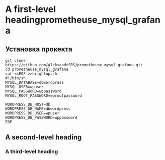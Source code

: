 # A first-level headingprometheuse_mysql_grafana
## Установка прокекта
```
git clone  https://github.com/AleksandrSRS/prometheuse_mysql_grafana.git
cd prometheuse_mysql_grafana
cat <<EOF >>brightup.sh
#!/bin/sh
MYSQL_DATABASE=dbwordpress
MYSQL_USER=wpuser
MYSQL_PASSWORD=wppassword
MYSQL_ROOT_PASSWORD=wprootpassword

WORDPRESS_DB_HOST=db
WORDPRESS_DB_NAME=dbwordpress
WORDPRESS_DB_USER=wpuser
WORDPRESS_DB_PASSWORD=wppassword
EOF
```
## A second-level heading
### A third-level heading
